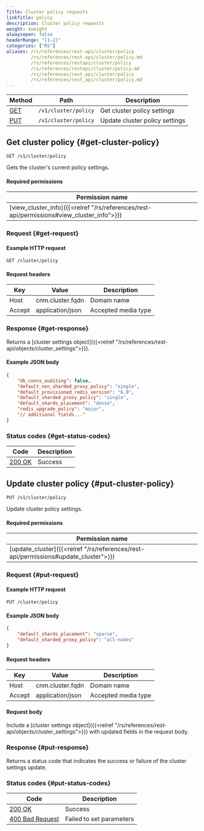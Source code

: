 ```yaml
---
Title: Cluster policy requests
linkTitle: policy
description: Cluster policy requests
weight: $weight
alwaysopen: false
headerRange: "[1-2]"
categories: ["RS"]
aliases: /rs/references/rest-api/cluster/policy
         /rs/references/rest-api/cluster/policy.md
         /rs/references/restapi/cluster/policy
         /rs/references/restapi/cluster/policy.md
         /rs/references/rest_api/cluster/policy
         /rs/references/rest_api/cluster/policy.md
---
```


| Method | Path | Description |
|--------|------|-------------|
| [GET](#get-cluster-policy) | `/v1/cluster/policy` | Get cluster policy settings |
| [PUT](#put-cluster-policy) | `/v1/cluster/policy` | Update cluster policy settings |

## Get cluster policy {#get-cluster-policy}

	GET /v1/cluster/policy

Gets the cluster's current policy settings.

#### Required permissions

| Permission name |
|-----------------|
| [view_cluster_info]({{<relref "/rs/references/rest-api/permissions#view_cluster_info">}}) |

### Request {#get-request} 

#### Example HTTP request

	GET /cluster/policy 


#### Request headers

| Key | Value | Description |
|-----|-------|-------------|
| Host | cnm.cluster.fqdn | Domain name |
| Accept | application/json | Accepted media type |

### Response {#get-response} 

Returns a [cluster settings object]({{<relref "/rs/references/rest-api/objects/cluster_settings">}}).

#### Example JSON body

```json
{
    "db_conns_auditing": false,
    "default_non_sharded_proxy_policy": "single",
    "default_provisioned_redis_version": "6.0",
    "default_sharded_proxy_policy": "single",
    "default_shards_placement": "dense",
    "redis_upgrade_policy": "major",
    "// additional fields..."
}
```

### Status codes {#get-status-codes} 

| Code | Description |
|------|-------------|
| [200 OK](https://www.rfc-editor.org/rfc/rfc9110.html#name-200-ok) | Success |

## Update cluster policy {#put-cluster-policy}

	PUT /v1/cluster/policy

Update cluster policy settings.

#### Required permissions

| Permission name |
|-----------------|
| [update_cluster]({{<relref "/rs/references/rest-api/permissions#update_cluster">}}) |

### Request {#put-request} 

#### Example HTTP request

	PUT /cluster/policy

#### Example JSON body

```json
{
    "default_shards_placement": "sparse",
    "default_sharded_proxy_policy": "all-nodes"
}
```

#### Request headers

| Key | Value | Description |
|-----|-------|-------------|
| Host | cnm.cluster.fqdn | Domain name |
| Accept | application/json | Accepted media type |

#### Request body

Include a [cluster settings object]({{<relref "/rs/references/rest-api/objects/cluster_settings">}}) with updated fields in the request body.

### Response {#put-response} 

Returns a status code that indicates the success or failure of the cluster settings update.

### Status codes {#put-status-codes} 

| Code | Description |
|------|-------------|
| [200 OK](https://www.rfc-editor.org/rfc/rfc9110.html#name-200-ok) | Success |
| [400 Bad Request](https://www.rfc-editor.org/rfc/rfc9110.html#name-400-bad-request) | Failed to set parameters |
